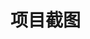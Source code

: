 <!--
 * @Author: 张喜贺
 * @Date: 2020-08-13 19:00:58
 * @LastEditors: 张喜贺
 * @LastEditTime: 2020-08-13 19:04:18
 * @FilePath: /six-ele/docs/images/README.md
-->

# 项目截图
